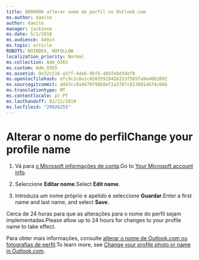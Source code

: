 ```yaml
---
title: 8000006 alterar nome do perfil no Outlook.com
ms.author: daeite
author: daeite
manager: jackiesm
ms.date: 5/1/2018
ms.audience: Admin
ms.topic: article
ROBOTS: NOINDEX, NOFOLLOW
localization_priority: Normal
ms.collection: Adm_O365
ms.custom: Adm_O365
ms.assetid: 0e32c516-a5ff-4deb-9bf8-485febd3def8
ms.openlocfilehash: efc9c2c8a1c45035919426153f585fa9e4081092
ms.sourcegitcommit: dd43cc0a9470f98b8ef2a3787c823801d674c666
ms.translationtype: MT
ms.contentlocale: pt-PT
ms.lasthandoff: 02/12/2019
ms.locfileid: "29926255"
---
```

# <a name="change-your-profile-name"></a><span data-ttu-id="e40e1-102">Alterar o nome do perfil</span><span class="sxs-lookup"><span data-stu-id="e40e1-102">Change your profile name</span></span>

1. <span data-ttu-id="e40e1-103">Vá para [o Microsoft informações de conta](https://go.microsoft.com/fwlink/p/?linkid=860841).</span><span class="sxs-lookup"><span data-stu-id="e40e1-103">Go to [Your Microsoft account info](https://go.microsoft.com/fwlink/p/?linkid=860841).</span></span>
    
2. <span data-ttu-id="e40e1-104">Seleccione **Editar nome**.</span><span class="sxs-lookup"><span data-stu-id="e40e1-104">Select **Edit name**.</span></span> 
    
3. <span data-ttu-id="e40e1-105">Introduza um nome próprio e apelido e seleccione **Guardar**.</span><span class="sxs-lookup"><span data-stu-id="e40e1-105">Enter a first name and last name, and select **Save**.</span></span> 
    
<span data-ttu-id="e40e1-106">Cerca de 24 horas para que as alterações para o nome do perfil sejam implementadas.</span><span class="sxs-lookup"><span data-stu-id="e40e1-106">Please allow up to 24 hours for changes to your profile name to take effect.</span></span>
  
<span data-ttu-id="e40e1-107">Para obter mais informações, consulte [alterar o nome de Outlook.com ou fotografias de perfil](https://go.microsoft.com/fwlink/?linkid=873110).</span><span class="sxs-lookup"><span data-stu-id="e40e1-107">To learn more, see [Change your profile photo or name in Outlook.com](https://go.microsoft.com/fwlink/?linkid=873110).</span></span>
  


